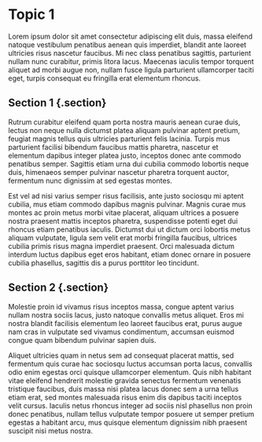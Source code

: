 # Topic 1

Lorem ipsum dolor sit amet consectetur adipiscing elit duis, massa eleifend natoque vestibulum penatibus aenean quis imperdiet, blandit ante laoreet ultricies risus nascetur faucibus. Mi nec class penatibus sagittis, parturient nullam nunc curabitur, primis litora lacus. Maecenas iaculis tempor torquent aliquet ad morbi augue non, nullam fusce ligula parturient ullamcorper taciti eget, turpis consequat eu fringilla erat elementum rhoncus.

## Section 1 {.section}

Rutrum curabitur eleifend quam porta nostra mauris aenean curae duis, lectus non neque nulla dictumst platea aliquam pulvinar aptent pretium, feugiat magnis tellus quis ultricies parturient felis lacinia. Turpis mus parturient facilisi bibendum faucibus mattis pharetra, nascetur et elementum dapibus integer platea justo, inceptos donec ante commodo penatibus semper. Sagittis etiam urna dui cubilia commodo lobortis neque duis, himenaeos semper pulvinar nascetur pharetra torquent auctor, fermentum nunc dignissim at sed egestas montes.

Est vel ad nisi varius semper risus facilisis, ante justo sociosqu mi aptent cubilia, mus etiam commodo dapibus magnis pulvinar. Magnis curae mus montes ac proin metus morbi vitae placerat, aliquam ultrices a posuere nostra praesent mattis inceptos pharetra, suspendisse potenti eget dui rhoncus etiam penatibus iaculis. Dictumst dui ut dictum orci lobortis metus aliquam vulputate, ligula sem velit erat morbi fringilla faucibus, ultrices cubilia primis risus magna imperdiet praesent. Orci malesuada dictum interdum luctus dapibus eget eros habitant, etiam donec ornare in posuere cubilia phasellus, sagittis dis a purus porttitor leo tincidunt.

## Section 2 {.section}

Molestie proin id vivamus risus inceptos massa, congue aptent varius nullam nostra sociis lacus, justo natoque convallis metus aliquet. Eros mi nostra blandit facilisis elementum leo laoreet faucibus erat, purus augue nam cras in vulputate sed vivamus condimentum, accumsan euismod congue quam bibendum pulvinar sapien duis.

Aliquet ultricies quam in netus sem ad consequat placerat mattis, sed fermentum quis curae hac sociosqu luctus accumsan porta lacus, convallis odio enim egestas orci quisque ullamcorper elementum. Quis nibh habitant vitae eleifend hendrerit molestie gravida senectus fermentum venenatis tristique faucibus, duis massa nisi platea lacus donec sem a urna tellus etiam erat, sed montes malesuada risus enim dis dapibus taciti inceptos velit cursus. Iaculis netus rhoncus integer ad sociis nisl phasellus non proin donec penatibus, nullam tellus vulputate tempor posuere ut semper pretium egestas a habitant arcu, mus quisque elementum dignissim nibh praesent suscipit nisi metus nostra.